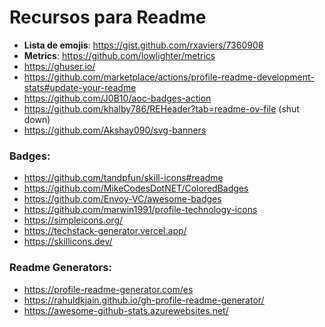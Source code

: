 # Recursos para Readme

- **Lista de emojis**: https://gist.github.com/rxaviers/7360908
- **Metrics**: https://github.com/lowlighter/metrics
- https://ghuser.io/
- https://github.com/marketplace/actions/profile-readme-development-stats#update-your-readme
- https://github.com/J0B10/aoc-badges-action
- https://github.com/khalby786/REHeader?tab=readme-ov-file (shut down)
- https://github.com/Akshay090/svg-banners



### Badges:
- https://github.com/tandpfun/skill-icons#readme
- https://github.com/MikeCodesDotNET/ColoredBadges
- https://github.com/Envoy-VC/awesome-badges
- https://github.com/marwin1991/profile-technology-icons
- https://simpleicons.org/
- https://techstack-generator.vercel.app/
- https://skillicons.dev/


### Readme Generators:
- https://profile-readme-generator.com/es
- https://rahuldkjain.github.io/gh-profile-readme-generator/
- https://awesome-github-stats.azurewebsites.net/
